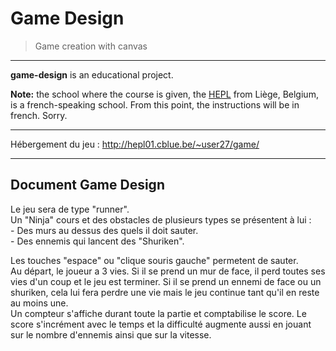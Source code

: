 # Game Design

> Game creation with canvas

* * *

**game-design** is an educational project.

**Note:** the school where the course is given, the [HEPL](http://www.provincedeliege.be/hauteecole) from Liège, Belgium, is a french-speaking school. From this point, the instructions will be in french. Sorry.

* * *

Hébergement du jeu&nbsp;: http://hepl01.cblue.be/~user27/game/

* * *

## Document Game Design

Le jeu sera de type "runner". </br>
Un "Ninja" cours et des obstacles de plusieurs types se présentent à lui&nbsp;:
</br> - Des murs au dessus des quels il doit sauter.
</br> - Des ennemis qui lancent des "Shuriken".

Les touches "espace" ou "clique souris gauche" permetent de sauter. </br>
Au départ, le joueur a 3 vies. Si il se prend un mur de face, il perd toutes ses vies d'un coup et le jeu est terminer. Si il se prend un ennemi de face ou un shuriken, cela lui fera perdre une vie mais le jeu continue tant qu'il en reste au moins une. </br>
Un compteur s'affiche durant toute la partie et comptabilise le score. Le score s'incrément avec le temps et la difficulté augmente aussi en jouant sur le nombre d'ennemis ainsi que sur la vitesse.
